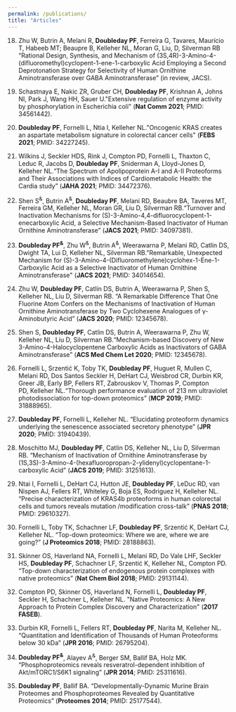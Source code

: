 ```yaml
---
permalink: /publications/
title: "Articles"
---
```


18. Zhu W, Butrin A, Melani R, **Doubleday PF**, Ferreira G, Tavares, Maurício T, Habeeb MT; Beaupre B, Kelleher NL, Moran G, Liu, D, Silverman RB “Rational Design, Synthesis, and Mechanism of (3S,4R)-3-Amino-4-(difluoromethyl)cyclopent-1-ene-1-carboxylic Acid Employing a Second Deprotonation Strategy for Selectivity of Human Ornithine Aminotransferase over GABA Aminotransferase” (in review, JACS).

17. Schastnaya E, Nakic ZR, Gruber CH, **Doubleday PF**, Krishnan A, Johns NI, Park J, Wang HH, Sauer U."Extensive regulation of enzyme activity by phosphorylation in Escherichia coli" (**Nat Comm 2021**; PMID: 34561442).

16. **Doubleday PF**, Fornelli L, Ntia I, Kelleher NL."Oncogenic KRAS creates an aspartate metabolism signature in colorectal cancer cells" (**FEBS 2021**; PMID: 34227245). 

15. Wilkins J, Seckler HDS, Rink J, Compton PD, Fornelli L, Thaxton C, Leduc R, Jacobs D, **Doubleday PF**, Sniderman A, Lloyd-Jones D, Kelleher NL.“The Spectrum of Apolipoprotein A-I and A-II Proteoforms and Their Associations with Indices of Cardiometabolic Health: the Cardia study” (**JAHA 2021**; PMID: 34472376).

14. Shen S<sup>&</sup>, Butrin A<sup>&</sup>, **Doubleday PF**, Melani RD, Beaubre BA, Taveres MT, Ferreira GM, Kelleher NL, Moran GR, Liu D, Silverman RB.“Turnover and Inactivation Mechanisms for (S)-3-Amino-4,4-difluorocyclopent-1-enecarboxylic Acid, a Selective Mechanism-Based Inactivator of Human Ornithine Aminotransferase” (**JACS 2021**; PMID: 34097381).

13. **Doubleday PF<sup>&</sup>**, Zhu W<sup>&</sup>, Butrin A<sup>&</sup>, Weerawarna P, Melani RD, Catlin DS, Dwight TA, Lui D, Kelleher NL, Silverman RB."Remarkable, Unexpected Mechanism for (S)-3-Amino-4-(Difluoromethylene)cyclohex-1-Ene-1-Carboxylic Acid as a Selective Inactivator of Human Ornithine Aminotransferase" (**JACS 2021**; PMID: 34014654).

12. Zhu W, **Doubleday PF**, Catlin DS, Butrin A, Weerawarna P, Shen S, Kelleher NL, Liu D, Silverman RB. “A Remarkable Difference That One Fluorine Atom Confers on the Mechanisms of Inactivation of Human Ornithine Aminotransferase by Two Cyclohexene Analogues of γ-Aminobutyric Acid” (**JACS 2020**; PMID: 12345678).


11. Shen S, **Doubleday PF**, Catlin DS, Butrin A, Weerawarna P, Zhu W, Kelleher NL, Liu D,  Silverman RB.“Mechanism-based Discovery of New 3-Amino-4-Halocyclopentene Carboxylic Acids as Inactivators of GABA Aminotransferase” (**ACS Med Chem Let 2020**; PMID: 12345678). 

10. Fornelli L, Srzentić K, Toby TK, **Doubleday PF**, Huguet R, Mullen C, Melani RD, Dos Santos Seckler H, DeHart CJ, Weisbrod CR, Durbin KR, Greer JB, Early BP, Fellers RT, Zabrouskov V, Thomas P, Compton PD, Kelleher NL.“Thorough performance evaluation of 213 nm ultraviolet photodissociation for top-down proteomics” (**MCP 2019**; PMID: 31888965).

9. **Doubleday PF**, Fornelli L, Kelleher NL. “Elucidating proteoform dynamics underlying the senescence associated secretory phenotype” (**JPR 2020**; PMID: 31940439).

8. Moschitto MJ, **Doubleday PF**, Catlin DS, Kelleher NL, Liu D, Silverman RB. “Mechanism of Inactivation of Ornithine Aminotransferase by (1S,3S)-3-Amino-4-(hexafluoropropan-2-ylidenyl)cyclopentane-1-carboxylic Acid” (**JACS 2019**; PMID: 31251613).

7. Ntai I, Fornelli L, DeHart CJ, Hutton JE, **Doubleday PF**, LeDuc RD, van Nispen AJ, Fellers RT, Whiteley G, Boja ES, Rodriguez H, Kelleher NL. “Precise characterization of KRAS4b proteoforms in human colorectal cells and tumors reveals mutation /modification cross-talk” (**PNAS 2018**; PMID: 29610327).

6. Fornelli L, Toby TK, Schachner LF, **Doubleday PF**, Srzentić K, DeHart CJ, Kelleher NL. “Top-down proteomics: Where we are, where we are going?” (**J Proteomics 2018**; PMID: 28188863).

5. Skinner OS, Haverland NA, Fornelli L, Melani RD, Do Vale LHF, Seckler HS, **Doubleday PF**, Schachner LF, Srzentić K, Kelleher NL, Compton PD. “Top-down characterization of endogenous protein complexes with native proteomics” (**Nat Chem Biol 2018**; PMID: 29131144).

4. Compton PD, Skinner OS, Haverland N, Fornelli L, **Doubleday PF**, Seckler H, Schachner L, Kelleher NL. "Native Proteomics: A New Approach to Protein Complex Discovery and Characterization" (**2017 FASEB**).

3. Durbin KR, Fornelli L, Fellers RT, **Doubleday PF**, Narita M, Kelleher NL. “Quantitation and Identification of Thousands of Human Proteoforms below 30 kDa” (**JPR 2016**; PMID: 26795204).

2. **Doubleday PF<sup>&</sup>**, Alayev A<sup>&</sup>, Berger SM, Ballif BA, Holz MK. “Phosphoproteomics reveals resveratrol-dependent inhibition of Akt/mTORC1/S6K1 signaling” (**JPR 2014**; PMID: 25311616).

1. **Doubleday PF**, Ballif BA. “Developmentally-Dynamic Murine Brain Proteomes and Phosphoproteomes Revealed by Quantitative Proteomics” (**Proteomes 2014**; PMID: 25177544).

